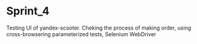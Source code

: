 # Sprint_4


Testing UI of yandex-scooter. 
Cheking the process of making order, using cross-browsering parameterized tests, Selenium WebDriver 
